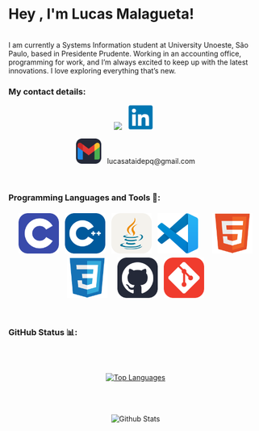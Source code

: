 # Hey , I'm Lucas Malagueta!

<br/>
I am currently a Systems Information student at University Unoeste, São Paulo, based in Presidente Prudente. Working in an accounting office, programming for work, and I’m always excited to keep up with the latest innovations. I love exploring everything that’s new.

### My contact details:
<p align='center'>
    <a href="https://www.instagram.com/malaguetalucas/"><img height="50" src="https://raw.githubusercontent.com/rahuldkjain/github-profile-readme-generator/master/src/images/icons/Social/instagram.svg"></a>&nbsp;&nbsp;
    <a href="https://linkedin.com/in/lucas-atade-malagueta-72035728a"><img height="50" src="https://raw.githubusercontent.com/devicons/devicon/refs/heads/master/icons/linkedin/linkedin-original.svg"></a>&nbsp;&nbsp;
</p>
<p align = 'center'>
    <a><img height="50" src="https://github.com/tandpfun/skill-icons/blob/main/icons/Gmail-Dark.svg"></a>&nbsp;&nbsp;
    <a>lucasataidepq@gmail.com</a>
</p>
<br/>


### <b>Programming Languages and Tools 🔨:</b>
<p align="center">
    <img src="https://github.com/tandpfun/skill-icons/blob/main/icons/C.svg" alt="c" style="vertical-align:top; margin:4px; height:80px;"/>
    <img src="https://github.com/tandpfun/skill-icons/blob/main/icons/CPP.svg" alt="c++" style="vertical-align:top; margin:4px; height:80px;"/>
    <img src="https://github.com/tandpfun/skill-icons/blob/main/icons/Java-Light.svg" alt="java" style="vertical-align:top; margin:4px; height:80px;"/>
    <img src="https://raw.githubusercontent.com/devicons/devicon/refs/heads/master/icons/vscode/vscode-original.svg" alt="vscode" style="vertical-align:top; margin:4px; height:80px;"/> &nbsp; &nbsp;
    <img src="https://raw.githubusercontent.com/devicons/devicon/refs/heads/master/icons/html5/html5-original.svg" alt="html5" style="vertical-align:top; margin:4px; height:80px;"/>
    <img src="https://raw.githubusercontent.com/devicons/devicon/refs/heads/master/icons/css3/css3-original.svg" alt="css3" style="vertical-align:top; margin:4px; height:80px;"/> &nbsp;
    <img src="https://github.com/tandpfun/skill-icons/blob/main/icons/Github-Dark.svg" alt="github" style="vertical-align:top; margin:4px; height:80px;"/>
    <img src="https://github.com/tandpfun/skill-icons/blob/main/icons/Git.svg" alt="git" style="vertical-align:top; margin:4px; height:80px;"/>
</p>

<br/>

### <b>GitHub Status 📊:</b>
<div align="center" style= "margin:65px">
    <a href="https://github.com/anuraghazra/github-readme-stats">
        <img src="https://github-readme-stats.vercel.app/api/top-langs/?username=LucasMalagueta&layout=compact&theme=dark" alt="Top Languages"/>
    </a>
</div>

<p align="center">
        <img src="https://raw.githubusercontent.com/bornmay/bornmay/Update/svg/Bottom.svg" alt="Github Stats" />
</p>
